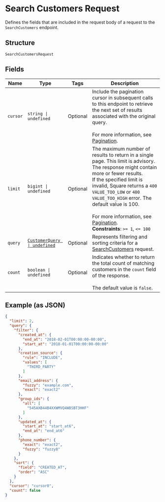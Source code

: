 <!-- Optimized: 2025-10-06 -->
<!-- RPM: 1.6.2.1.1.6.2.1_search-customers-request_20251006 -->
<!-- Session: E2E RPM DNA Application -->
<!-- AOM: RND (Reggie & Dro) -->
<!-- COI: TECHNOLOGY -->
<!-- RPM: HIGH -->
<!-- ACTION: BUILD -->


# Search Customers Request

Defines the fields that are included in the request body of a request to the
`SearchCustomers` endpoint.

## Structure

`SearchCustomersRequest`

## Fields

| Name | Type | Tags | Description |
|  --- | --- | --- | --- |
| `cursor` | `string \| undefined` | Optional | Include the pagination cursor in subsequent calls to this endpoint to retrieve<br>the next set of results associated with the original query.<br><br>For more information, see [Pagination](https://developer.squareup.com/docs/build-basics/common-api-patterns/pagination). |
| `limit` | `bigint \| undefined` | Optional | The maximum number of results to return in a single page. This limit is advisory. The response might contain more or fewer results.<br>If the specified limit is invalid, Square returns a `400 VALUE_TOO_LOW` or `400 VALUE_TOO_HIGH` error. The default value is 100.<br><br>For more information, see [Pagination](https://developer.squareup.com/docs/build-basics/common-api-patterns/pagination).<br>**Constraints**: `>= 1`, `<= 100` |
| `query` | [`CustomerQuery \| undefined`](../../doc/models/customer-query.md) | Optional | Represents filtering and sorting criteria for a [SearchCustomers](../../doc/api/customers.md#search-customers) request. |
| `count` | `boolean \| undefined` | Optional | Indicates whether to return the total count of matching customers in the `count` field of the response.<br><br>The default value is `false`. |

## Example (as JSON)

```json
{
  "limit": 2,
  "query": {
    "filter": {
      "created_at": {
        "end_at": "2018-02-01T00:00:00-00:00",
        "start_at": "2018-01-01T00:00:00-00:00"
      },
      "creation_source": {
        "rule": "INCLUDE",
        "values": [
          "THIRD_PARTY"
        ]
      },
      "email_address": {
        "fuzzy": "example.com",
        "exact": "exact2"
      },
      "group_ids": {
        "all": [
          "545AXB44B4XXWMVQ4W8SBT3HHF"
        ]
      },
      "updated_at": {
        "start_at": "start_at6",
        "end_at": "end_at6"
      },
      "phone_number": {
        "exact": "exact2",
        "fuzzy": "fuzzy8"
      }
    },
    "sort": {
      "field": "CREATED_AT",
      "order": "ASC"
    }
  },
  "cursor": "cursor0",
  "count": false
}
```
